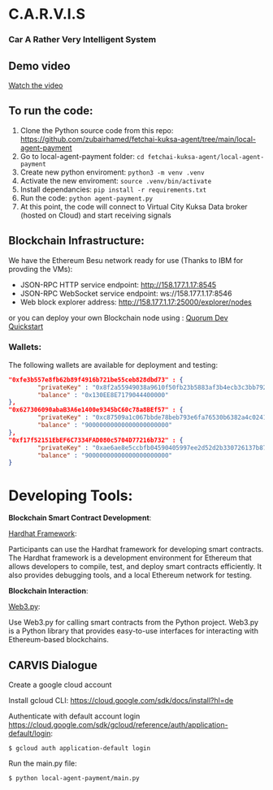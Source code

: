 # C.A.R.V.I.S
### Car A Rather Very Intelligent System

## Demo video

[Watch the video](https://drive.google.com/file/d/13jBPw16hfY8qG7sALY38BSJMpec2csxN/view)


## To run the code:
1. Clone the Python source code from this repo: https://github.com/zubairhamed/fetchai-kuksa-agent/tree/main/local-agent-payment
2. Go to local-agent-payment folder: `cd fetchai-kuksa-agent/local-agent-payment`
3. Create new python enviroment: `python3 -m venv .venv`
5. Activate the new enviroment: `source .venv/bin/activate`
6. Install dependancies: `pip install -r requirements.txt`
7. Run the code: `python agent-payment.py`
8. At this point, the code will connect to Virtual City Kuksa Data broker (hosted on Cloud) and start receiving signals

## Blockchain Infrastructure:

We have the Ethereum Besu network ready for use (Thanks to IBM for provding the VMs):

- JSON-RPC HTTP service endpoint: http://158.177.1.17:8545
- JSON-RPC WebSocket service endpoint: ws://158.177.1.17:8546
- Web block explorer address: http://158.177.1.17:25000/explorer/nodes

or you can deploy your own Blockchain node using : [Quorum Dev Quickstart](https://github.com/Consensys/quorum-dev-quickstart/tree/master)

### Wallets: 
The following wallets are available for deployment and testing: 


```json
"0xfe3b557e8fb62b89f4916b721be55ceb828dbd73" : {
		"privateKey" : "0x8f2a55949038a9610f50fb23b5883af3b4ecb3c3bb792cbcefbd1542c692be63",
		"balance" : "0x130EE8E7179044400000"
},
"0x627306090abaB3A6e1400e9345bC60c78a8BEf57" : {
		"privateKey" : "0xc87509a1c067bbde78beb793e6fa76530b6382a4c0241e5e4a9ec0a0f44dc0d3",
		"balance" : "90000000000000000000000"
},
"0xf17f52151EbEF6C7334FAD080c5704D77216b732" : {
		"privateKey" : "0xae6ae8e5ccbfb04590405997ee2d52d2b330726137b875053c36d94e974d162f",
		"balance" : "90000000000000000000000"
}
```


# Developing Tools:

 **Blockchain Smart Contract Development**:

[Hardhat Framework](https://hardhat.org/):

 Participants can use the Hardhat framework for developing smart contracts. The Hardhat framework is a development environment for Ethereum that allows developers to compile, test, and deploy smart contracts efficiently. It also provides debugging tools, and a local Ethereum network for testing.

 **Blockchain Interaction**:

[Web3.py](https://web3py.readthedocs.io/en/stable/):

 Use Web3.py for calling smart contracts from the Python project. Web3.py is a Python library that provides easy-to-use interfaces for interacting with Ethereum-based blockchains.
 

## CARVIS Dialogue
Create a google cloud account

Install gcloud CLI: https://cloud.google.com/sdk/docs/install?hl=de

Authenticate with default account login https://cloud.google.com/sdk/gcloud/reference/auth/application-default/login:
    
    $ gcloud auth application-default login

Run the main.py file:

    $ python local-agent-payment/main.py

